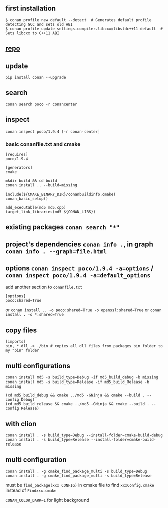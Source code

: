 ## first installation

```
$ conan profile new default --detect  # Generates default profile detecting GCC and sets old ABI
$ conan profile update settings.compiler.libcxx=libstdc++11 default  # Sets libcxx to C++11 ABI
```

## [repo](https://conanio.center)

## update

`pip install conan --upgrade`

## search

`conan search poco -r conancenter`

## inspect

`conan inspect poco/1.9.4 [-r conan-center]`

### basic conanfile.txt and cmake
```
[requires]
poco/1.9.4

[generators]
cmake
```
```
mkdir build && cd build
conan install .. --build=missing
```

```
include(${CMAKE_BINARY_DIR}/conanbuildinfo.cmake)
conan_basic_setup()

add_executable(md5 md5.cpp)
target_link_libraries(md5 ${CONAN_LIBS})
```

## existing packages `conan search "*"`

## project's dependencies `conan info .`, in graph `conan info . --graph=file.html`

## options `conan inspect poco/1.9.4 -a=options` / `conan inspect poco/1.9.4 -a=default_options`

add another section to `conanfile.txt`

```
[options]
poco:shared=True
```

or `conan install .. -o poco:shared=True -o openssl:shared=True` or `conan install . -o *:shared=True`

## copy files

```
[imports]
bin, *.dll -> ./bin # copies all dll files from packages bin folder to my "bin" folder
```

## multi configurations

```
conan install md5 -s build_type=Debug -if md5_build_debug -b missing
conan install md5 -s build_type=Release -if md5_build_Release -b missing

(cd md5_build_debug && cmake ../md5 -GNinja && cmake --build . --config Debug)
(cd md5_build_release && cmake ../md5 -GNinja && cmake --build . --config Release)
```

## with clion

```
conan install . -s build_type=Debug --install-folder=cmake-build-debug
conan install . -s build_type=Release --install-folder=cmake-build-release
```

## multi configuration

```
conan install . -g cmake_find_package_multi -s build_type=Debug
conan install . -g cmake_find_package_multi -s build_type=Release
```

must be `find_package(xxx CONFIG)` in cmake file to find `xxxConfig.cmake` instead of `Findxxx.cmake`

`CONAN_COLOR_DARK=1` for light background
